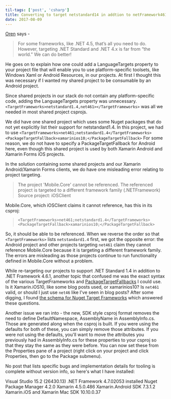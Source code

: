 ```yaml
---
til-tags: ['post', 'csharp']
title: Converting to target netstandard14 in addtion to netFramework461
date: 2017-08-09
---
```


[Oren](https://oren.codes/2017/01/04/multi-targeting-the-world-a-single-project-to-rule-them-all/) says - 
> For some frameworks, like .NET 4.5, that’s all you need to do. However, targeting .NET Standard and .NET 4.x is far from “the world.” We can do better! 

He goes on to explain how one could add a LanguageTargets property to your project file that will enable you to use platform-specific toolsets, like Windows Xaml or Android Resources, in our projects. At first I thought this was necessary if I wanted my shared project to be consumable by an Android project. 

Since shared projects in our stack do not contain any platform-specific code, adding the LanguageTargets property was unnecessary. `<TargetFrameworks>netstandard1.4,net461></TargetFrameworks>` was all we needed in most shared project csprojs. 

We did have one shared project which uses some Nuget packages that do not yet explicitly list their support for netstandard1.4. In this project, we had to use 
`<TargetFrameworks>net461;netstandard1.4</TargetFrameworks>`
`<PackageTargetFallback>xamarinios10;</PackageTargetFallback>`
For some reason, we do not have to specify a PackageTargetFallback for Android here, even though this shared project is used by both Xamarin Android and Xamarin Forms iOS projects. 

In the solution containing some shared projects and our Xamarin Android/Xamarin Forms clients, we do have one misleading error relating to project targeting. 

> The project 'Mobile.Core' cannot be referenced. The referenced project is targeted to a different framework family (.NETFramework)	Source project: iOSClient			

Mobile.Core, which iOSClient claims it cannot reference, has this in its csproj:
>     <TargetFrameworks>net461;netstandard1.4</TargetFrameworks>
>     <PackageTargetFallback>xamarinios10;</PackageTargetFallback>

So, it should be able to be referenced. When we reverse the order so that `<TargetFrameworks>` lists `netstandard1.4` first, we got the opposite error: the Android project and other projects targeting `net461` claim they cannot reference Mobile.Core because it is targeting a different framework family. The errors are misleading as those projects continue to run functionality defined in Mobile.Core without a problem. 

While re-targeting our projects to support .NET Standard 1.4 in addition to .NET Framework 4.6.1, another topic that confused me was the exact syntax of the various TargetFrameworks and [PackageTargetFallbacks](https://github.com/NuGet/Home/wiki/PackageTargetFallback-(new-design-for-Imports)) I could use. Is it Xamarin.iOS10, like some blog posts used, or xamarinios10? Is `net461` valid, or should I just use `net46` like I've seen in blog posts? After some digging, I found [the schema for Nuget Target Frameworks](https://docs.microsoft.com/en-us/nuget/schema/target-frameworks) which answered these questions. 


Another issue we ran into - the new, SDK style csproj format removes the need to define DefaultNamespace, AssemblyName in AssemblyInfo.cs. Those are generated along when the csproj is built. If you were using the defaults for both of these, you can simply remove those attributes. If you were not using the defaults, you'll want to move the attributes you previously had in AssemblyInfo.cs for these properties to your csproj so that they stay the same as they were before. You can now set these from the Properties pane of a project (right click on your project and click Properties, then go to the Package submenu).  

No post that lists specific bugs and implementation details for tooling is complete without version info, so here's what I have installed: 

Visual Studio 15.2 (26430.13) 
.NET Framework 4.7.02053 installed
Nuget Package Manager 4.2.0
Xamarin 4.5.0.486
Xamarin.Android SDK 7.3.1.2
Xamarin.iOS and Xamarin Mac SDK 10.10.0.37

